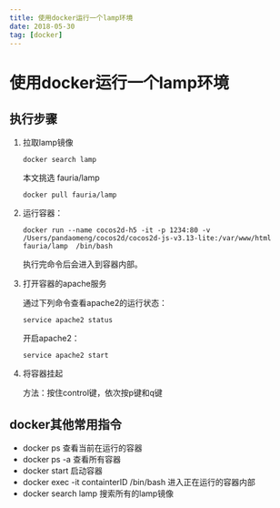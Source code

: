 ```yaml
---
title: 使用docker运行一个lamp环境
date: 2018-05-30
tag: [docker]
---
```


# 使用docker运行一个lamp环境

## 执行步骤

1. 拉取lamp镜像

   ```
   docker search lamp
   ```

   本文挑选 fauria/lamp

   ```
   docker pull fauria/lamp
   ```

2. 运行容器：

   ```
   docker run --name cocos2d-h5 -it -p 1234:80 -v /Users/pandaomeng/cocos2d/cocos2d-js-v3.13-lite:/var/www/html fauria/lamp  /bin/bash
   ```

   执行完命令后会进入到容器内部。

3. 打开容器的apache服务

   通过下列命令查看apache2的运行状态：

   ```
   service apache2 status
   ```

   开启apache2：

   ```
   service apache2 start
   ```

4. 将容器挂起

   方法：按住control键，依次按p键和q键



##  docker其他常用指令

- docker ps 查看当前在运行的容器
- docker ps -a 查看所有容器
- docker start 启动容器
- docker exec -it containterID /bin/bash 进入正在运行的容器内部
- docker search lamp 搜索所有的lamp镜像

